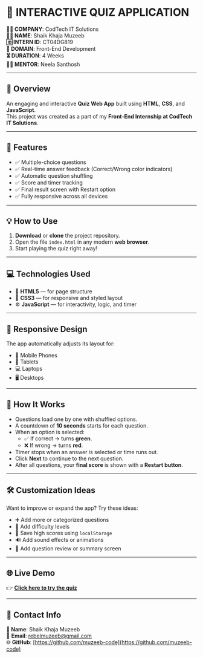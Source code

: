 # 🎯 INTERACTIVE QUIZ APPLICATION

**🧑‍💻 COMPANY**: CodTech IT Solutions  
**🙋‍♂️ NAME**: Shaik Khaja Muzeeb  
**🆔 INTERN ID**: CT04DG819  
**📁 DOMAIN**: Front-End Development  
**⏳ DURATION**: 4 Weeks  
**🧑‍🏫 MENTOR**: Neela Santhosh  

---

## 📘 Overview

An engaging and interactive **Quiz Web App** built using **HTML**, **CSS**, and **JavaScript**.  
This project was created as a part of my **Front-End Internship at CodTech IT Solutions**.

---

## 🚀 Features

- ✅ Multiple-choice questions  
- ✅ Real-time answer feedback (Correct/Wrong color indicators)  
- ✅ Automatic question shuffling  
- ✅ Score and timer tracking  
- ✅ Final result screen with Restart option  
- ✅ Fully responsive across all devices  

---

## 💡 How to Use

1. **Download** or **clone** the project repository.  
2. Open the file `index.html` in any modern **web browser**.  
3. Start playing the quiz right away!

---

## 💻 Technologies Used

- 🧱 **HTML5** — for page structure  
- 🎨 **CSS3** — for responsive and styled layout  
- ⚙️ **JavaScript** — for interactivity, logic, and timer

---

## 📱 Responsive Design

The app automatically adjusts its layout for:
- 📱 Mobile Phones
- 📲 Tablets
- 💻 Laptops
- 🖥️ Desktops

---

## 🧠 How It Works

- Questions load one by one with shuffled options.
- A countdown of **10 seconds** starts for each question.
- When an option is selected:
  - ✅ If correct → turns **green**.
  - ❌ If wrong → turns **red**.
- Timer stops when an answer is selected or time runs out.
- Click **Next** to continue to the next question.
- After all questions, your **final score** is shown with a **Restart button**.

---

## 🛠️ Customization Ideas

Want to improve or expand the app? Try these ideas:
- ➕ Add more or categorized questions
- 🧩 Add difficulty levels
- 💾 Save high scores using `localStorage`
- 🔊 Add sound effects or animations
- 🔁 Add question review or summary screen

---

## 🌐 Live Demo

👉 **[Click here to try the quiz](https://muzeeb-code.github.io/INTERACTIVE-QUIZ-APPLICATION/)**

---

## 📩 Contact Info

**👤 Name**: Shaik Khaja Muzeeb  
📧 **Email**: [rebelmuzeeb@gmail.com](mailto:rebelmuzeeb@gmail.com)  
🌐 **GitHub**: [https://github.com/muzeeb-code](https://github.com/muzeeb-code)

